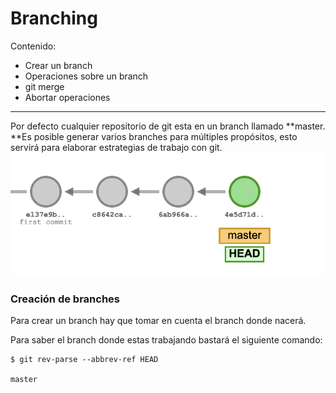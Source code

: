 # Branching

Contenido:

* Crear un branch
* Operaciones sobre un branch
* git merge
* Abortar operaciones

---

Por defecto cualquier repositorio de git esta en un branch llamado **master. **Es posible generar varios branches para múltiples propósitos, esto servirá para elaborar estrategias de trabajo con git.![](/assets/branch1.png)

### Creación de branches

Para crear un branch hay que tomar en cuenta el branch donde nacerá. 

Para saber el branch donde estas trabajando bastará el siguiente comando:

```
$ git rev-parse --abbrev-ref HEAD

master
```



